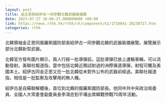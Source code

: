 ```yaml
---
layout: post
title: 金正恩與紹伊古一同參觀北韓武器裝備展
date: 2023-07-27 16:06:27.000000000 +08:00
link: https://news.rthk.hk/rthk/ch/component/k2/1710841-20230727.htm
categories: rthk
---
```


北韓領袖金正恩同俄羅斯國防部長紹伊古一同參觀北韓的武器裝備展覽。展覽展示部分北韓新型武器。

北韓官方發布圖片顯示，兩人行經一批導彈前。這批導彈已放上運輸車輛，可以流動發射。美聯社報道指，當中包括北韓近期試射過的洲際彈道導彈，射程可觸及美國本土。紹伊古同金正恩又在一批北韓從未對外公布的武器前經過。美聯社報道指，相信是一批監察及攻擊用的無人機。

紹伊古是自蘇聯解體後，首位到北韓的俄羅斯國防部長。他同中共中央政治局委員、全國人大常委會副委員長李鴻忠到平壤出席韓戰停戰70周年活動。
